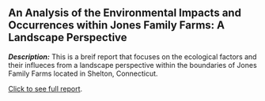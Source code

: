## An Analysis of the Environmental Impacts and Occurrences within Jones Family Farms: A Landscape Perspective

***Description:***
This is a breif report that focuses on the ecological factors and their influeces from a landscape perspective within the 
boundaries of Jones Family Farms located in Shelton, Connecticut.

<a href="pdf/Landscape Report.pdf">Click to see full report</a>.
